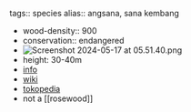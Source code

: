 tags:: species
alias:: angsana, sana kembang

- wood-density:: 900
- conservation:: endangered
- ![Screenshot 2024-05-17 at 05.51.40.png](https://peach-geographical-bat-397.mypinata.cloud/ipfs/QmcaugHmAVPwBHFJp9sG3k8xtN9aCtwELTZULX1PeYqRNh)
- height: 30-40m
- [info](http://www.plantsofasia.com/index/pterocarpus/0-151)
- [wiki](https://en.wikipedia.org/wiki/Pterocarpus_indicus)
- [tokopedia](https://www.tokopedia.com/tokomur4-1/bibit-angsana-bibit-stek-tanaman-angsana-pterocarpus-indicus?extParam=ivf%3Dfalse%26src%3Dsearch)
- not a [[rosewood]]